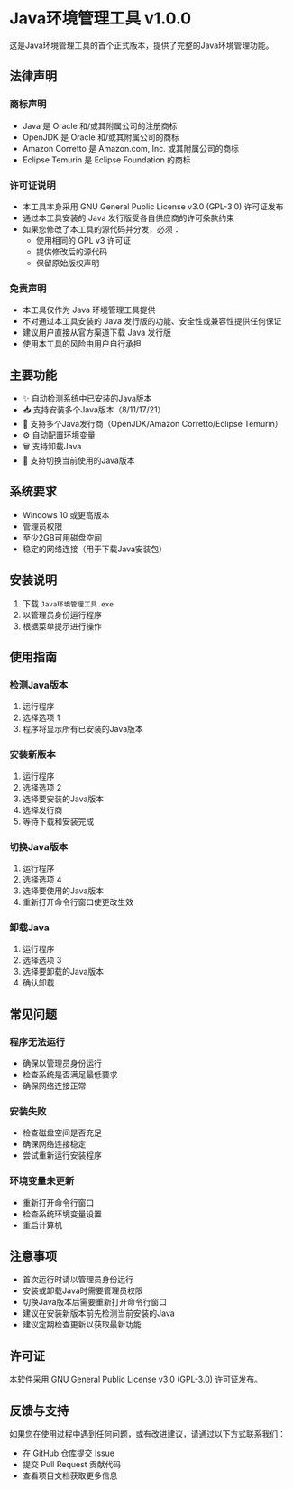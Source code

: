 # Java环境管理工具 v1.0.0

这是Java环境管理工具的首个正式版本，提供了完整的Java环境管理功能。

## 法律声明

### 商标声明
- Java 是 Oracle 和/或其附属公司的注册商标
- OpenJDK 是 Oracle 和/或其附属公司的商标
- Amazon Corretto 是 Amazon.com, Inc. 或其附属公司的商标
- Eclipse Temurin 是 Eclipse Foundation 的商标

### 许可证说明
- 本工具本身采用 GNU General Public License v3.0 (GPL-3.0) 许可证发布
- 通过本工具安装的 Java 发行版受各自供应商的许可条款约束
- 如果您修改了本工具的源代码并分发，必须：
  - 使用相同的 GPL v3 许可证
  - 提供修改后的源代码
  - 保留原始版权声明

### 免责声明
- 本工具仅作为 Java 环境管理工具提供
- 不对通过本工具安装的 Java 发行版的功能、安全性或兼容性提供任何保证
- 建议用户直接从官方渠道下载 Java 发行版
- 使用本工具的风险由用户自行承担

## 主要功能

- ✨ 自动检测系统中已安装的Java版本
- 📥 支持安装多个Java版本（8/11/17/21）
- 🔄 支持多个Java发行商（OpenJDK/Amazon Corretto/Eclipse Temurin）
- ⚙️ 自动配置环境变量
- 🗑️ 支持卸载Java
- 🔄 支持切换当前使用的Java版本

## 系统要求

- Windows 10 或更高版本
- 管理员权限
- 至少2GB可用磁盘空间
- 稳定的网络连接（用于下载Java安装包）

## 安装说明

1. 下载 `Java环境管理工具.exe`
2. 以管理员身份运行程序
3. 根据菜单提示进行操作

## 使用指南

### 检测Java版本
1. 运行程序
2. 选择选项 1
3. 程序将显示所有已安装的Java版本

### 安装新版本
1. 运行程序
2. 选择选项 2
3. 选择要安装的Java版本
4. 选择发行商
5. 等待下载和安装完成

### 切换Java版本
1. 运行程序
2. 选择选项 4
3. 选择要使用的Java版本
4. 重新打开命令行窗口使更改生效

### 卸载Java
1. 运行程序
2. 选择选项 3
3. 选择要卸载的Java版本
4. 确认卸载

## 常见问题

### 程序无法运行
- 确保以管理员身份运行
- 检查系统是否满足最低要求
- 确保网络连接正常

### 安装失败
- 检查磁盘空间是否充足
- 确保网络连接稳定
- 尝试重新运行安装程序

### 环境变量未更新
- 重新打开命令行窗口
- 检查系统环境变量设置
- 重启计算机

## 注意事项

- 首次运行时请以管理员身份运行
- 安装或卸载Java时需要管理员权限
- 切换Java版本后需要重新打开命令行窗口
- 建议在安装新版本前先检测当前安装的Java
- 建议定期检查更新以获取最新功能

## 许可证

本软件采用 GNU General Public License v3.0 (GPL-3.0) 许可证发布。

## 反馈与支持

如果您在使用过程中遇到任何问题，或有改进建议，请通过以下方式联系我们：
- 在 GitHub 仓库提交 Issue
- 提交 Pull Request 贡献代码
- 查看项目文档获取更多信息 